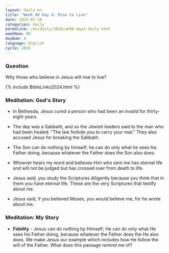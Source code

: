 ```yaml
---
layout: daily-en
title: "Week 80 Day 4: Rise to Live"
date: 2025-07-10
categories: daily
permalink: /en/daily/2024/wk80-day4-daily.html
weekNum: 80
dayNum: 4
language: English
cycle: 2024
---
```

### Question     
Why those who believe in Jesus will rise to live?

{% include BibleLinks2024.html %} 

### Meditation: God's Story   
+ In Bethesda, Jesus cured a person who had been an invalid for thirty-eight years. 

+ The day was a Sabbath, and so the Jewish leaders said to the man who had been healed: "The law forbids you to carry your mat." They also accused Jesus for breaking the Sabbath. 

+ The Son can do nothing by himself; he can do only what he sees his Father doing, because whatever the Father does the Son also does. 

+ Whoever hears my word and believes Him who sent me has eternal life and will not be judged but has crossed over from death to life. 

+ Jesus said, you study the Scriptures diligently because you think that in them you have eternal life. These are the very Scriptures that testify about me. 

+ Jesus said, if you believed Moses, you would believe me, for he wrote about me. 

### Meditation: My Story   
+ **Fidelity** - Jesus can do nothing by Himself; He can do only what He sees his Father doing, because whatever the Father does the He also does. We make Jesus our example which includes how He follow the will of the Father. What does this passage remind me of? 
